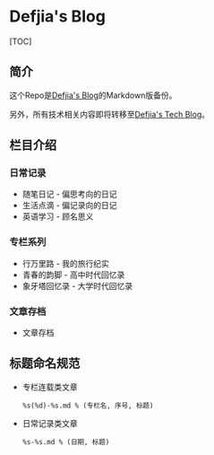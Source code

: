 # Defjia's Blog

[TOC]

## 简介

这个Repo是[Defjia's Blog](https://blog.defjia.top)的Markdown版备份。

另外，所有技术相关内容即将转移至[Defjia's Tech Blog](https://tech.defjia.top)。

## 栏目介绍

### 日常记录

- 随笔日记 - 偏思考向的日记
- 生活点滴 - 偏记录向的日记
- 英语学习 - 顾名思义

### 专栏系列

- 行万里路 - 我的旅行纪实
- 青春的韵脚 - 高中时代回忆录
- 象牙塔回忆录 - 大学时代回忆录

### 文章存档

- 文章存档

## 标题命名规范

- 专栏连载类文章

  `%s(%d)-%s.md % (专栏名, 序号, 标题)`

- 日常记录类文章

  `%s-%s.md % (日期, 标题)`



